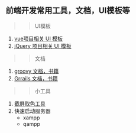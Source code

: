 ## 前端开发常用工具，文档，UI模板等
>> UI模板
1. [vue项目相关 UI 模板](https://github.com/wu568431592/documents/issues/1)
2. [jQuery 项目相关 UI 模板](https://github.com/wu568431592/documents/issues/1)
>> 文档
1. [groovy 文档，书籍](https://github.com/wu568431592/documents/tree/master/%E6%96%87%E6%A1%A3/groovy)
2. [Grrails 文档，书籍](https://github.com/wu568431592/documents/tree/master/%E6%96%87%E6%A1%A3/groovy)
>> 小工具
1. [截屏取色工具](https://github.com/wu568431592/documents/tree/master/%E5%B0%8F%E5%B7%A5%E5%85%B7/%E6%88%AA%E5%B1%8F%E5%8F%96%E8%89%B2)
2. 快速启动服务器
    - xampp
    - qampp
    